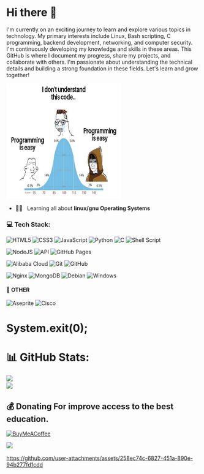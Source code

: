 # Hi there 👋
I'm currently on an exciting journey to learn and explore various topics in technology. My primary interests include Linux, Bash scripting, C programming, backend development, networking, and computer security. I'm continuously developing my knowledge and skills in these areas. This GitHub is where I document my progress, share my projects, and collaborate with others. I'm passionate about understanding the technical details and building a strong foundation in these fields. Let's learn and grow together!
<!--
**0xHera4/0xHera4** is a ✨ _special_ ✨ repository because its `README.md` (this file) appears on your GitHub profile.

Here are some ideas to get you started:

- 🔭 I’m currently working on ...
- 🌱 I’m currently learning ...
- 👯 I’m looking to collaborate on ...
- 🤔 I’m looking for help with ...
- 💬 Ask me about ...
- 📫 How to reach me: ...
- 😄 Pronouns: ...
- ⚡ Fun fact: ...
-->



<img src="7147a8d77925f872cf134f50885e0339.jpg" width="300" height="300">
<!--
Here's a link to my profile on TryHackMe:

[![TryHackMe Profile](https://tryhackme-badges.s3.amazonaws.com/0xKine.png)](https://tryhackme-badges.s3.amazonaws.com/0xKine.png) -->

##### BIO
<!-- - ⚙️&nbsp;&nbsp; I use daily: `.sh`, `.python`, `.js`, `.html`, `.css`, `.c`, `.sql` -->
- 🐧📖&nbsp;&nbsp; Learning all about **linux/gnu Operating Systems**


### 💻 Tech Stack:
 
![HTML5](https://img.shields.io/badge/-HTML5-000?style=for-the-badge&logo=html5) ![CSS3](https://img.shields.io/badge/-CSS3-000?style=for-the-badge&logo=css3) ![JavaScript](https://img.shields.io/badge/-JavaScript-000?style=for-the-badge&logo=javascript)
![Python](https://img.shields.io/badge/python-000?style=for-the-badge&logo=python&logoColor=white) ![C](https://img.shields.io/badge/c-000?style=for-the-badge&logo=c&logoColor=white) ![Shell Script](https://img.shields.io/badge/shell_script-000?style=for-the-badge&logo=gnu-bash&logoColor=white)

![NodeJS](https://img.shields.io/badge/-NodeJS-000?style=for-the-badge&logo=node.js&logoColor=pink) ![API](https://img.shields.io/badge/-API-000?style=for-the-badge&logo=fastapi) ![GitHub Pages](https://img.shields.io/badge/-GitHub%20Pages-000?style=for-the-badge&logo=github)

![Alibaba Cloud](https://img.shields.io/badge/AlibabaCloud-000?style=for-the-badge&logo=alibabacloud&logoColor=white) ![Git](https://img.shields.io/badge/-Git-000?style=for-the-badge&logo=git) ![GitHub](https://img.shields.io/badge/-GitHub-000?style=for-the-badge&logo=github)

![Nginx](https://img.shields.io/badge/nginx-000?style=for-the-badge&logo=nginx&logoColor=white) ![MongoDB](https://img.shields.io/badge/MongoDB-000?style=for-the-badge&logo=mongodb&logoColor=white) ![Debian](https://img.shields.io/badge/Debian-000?style=for-the-badge&logo=debian&logoColor=white) ![Windows](https://img.shields.io/badge/Windows-000?style=for-the-badge&logo=windows&logoColor=white)


#### 🥅 OTHER
![Aseprite](https://img.shields.io/badge/Aseprite-FFFFFF?style=for-the-badge&logo=Aseprite&logoColor=#7D929E)
![Cisco](https://img.shields.io/badge/cisco-%23049fd9.svg?style=for-the-badge&logo=cisco&logoColor=black) 


# System.exit(0);




# 📊 GitHub Stats:
![](https://github-readme-stats.vercel.app/api?username=0xHera4&theme=dark&hide_border=true&include_all_commits=false&count_private=false)<br/>
![](https://github-readme-streak-stats.herokuapp.com/?user=0xHera4&theme=dark&hide_border=true)<br/>




 ## 💰 Donating For improve access to the best education.
[![BuyMeACoffee](https://img.shields.io/badge/Buy%20Me%20a%20Coffee-ffdd00?style=for-the-badge&logo=buy-me-a-coffee&logoColor=black)](https://buymeacoffee.com/kohanamei1t) 

[![](https://visitcount.itsvg.in/api?id=0xHera4&icon=1&color=3)](https://visitcount.itsvg.in)


https://github.com/user-attachments/assets/258ec74c-6827-451a-890e-94b277fd1cdd

  
<!-- Proudly created with GPRM ( https://gprm.itsvg.in ) -->




